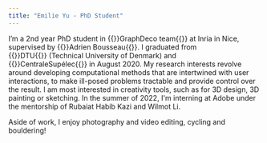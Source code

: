 ```yaml
---
title: "Emilie Yu - PhD Student"
---
```



I’m a 2nd year PhD student in {{<link url="https://team.inria.fr/graphdeco/">}}GraphDeco team{{</link>}}&nbsp;at Inria in Nice, supervised by {{<link url="http://www-sop.inria.fr/members/Adrien.Bousseau/">}}Adrien Bousseau{{</link>}}. I graduated from {{<link url="https://www.dtu.dk/">}}DTU{{</link>}}&nbsp;(Technical University of Denmark) and {{<link url="https://www.centralesupelec.fr/">}}CentraleSupélec{{</link>}}&nbsp;in August 2020.
My research interests revolve around developing computational methods that are intertwined with user interactions, to make ill-posed problems tractable and provide control over the result. I am most interested in creativity tools, such as for 3D design, 3D painting or sketching.
In the summer of 2022, I'm interning at Adobe under the mentorship of Rubaiat Habib Kazi and Wilmot Li.

Aside of work, I enjoy photography and video editing, cycling and bouldering!